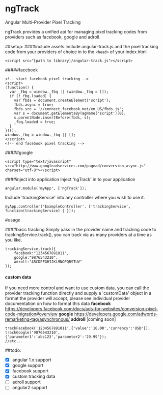 # ngTrack
Angular Multi-Provider Pixel Tracking

ngTrack provides a unified api for managing pixel tracking codes from providers such as facebook, google and adroll.

##setup:
####include assets
Include angular-track.js and the pixel tracking code from your providers of choice in to the `<head>` of your index.html

```
<script src="[path to library]/angular-track.js"></script>
```

#####facebook
```
<!-- start facebook pixel tracking -->
<script>
(function() {
  var _fbq = window._fbq || (window._fbq = []);
  if (!_fbq.loaded) {
    var fbds = document.createElement('script');
    fbds.async = true;
    fbds.src = '//connect.facebook.net/en_US/fbds.js';
    var s = document.getElementsByTagName('script')[0];
    s.parentNode.insertBefore(fbds, s);
    _fbq.loaded = true;
  }
})();
window._fbq = window._fbq || [];
</script>
<!-- end facebook pixel tracking -->
 ```

#####google
```
<script type="text/javascript" src="http://www.googleadservices.com/pagead/conversion_async.js" charset="utf-8"></script>
```

####inject into application
Inject 'ngTrack' in to your application
```
angular.module('myApp', ['ngTrack']);
```  

Include 'trackingService' into any controller where you wish to use it.
```
myApp.controller('ExampleController', ['trackingService', function(trackingService) { }]);
```


#usage

####basic tracking
Simply pass in the provider name and tracking code to trackingService.track(), you can track via as many providers at a time as you like.
```
trackingService.track({
    facebook:"1234567891011",
    google:"9876543210",
    adroll:"ABCDEFGHIJKLMNOPQRSTUV"
});
```


#### custom data
If you need more control and want to use custom data, you can call the provider tracking function directly and supply
a 'customData' object in a format the provider will accept, please see individual provider documentation on how to format this data
**facebook**
https://developers.facebook.com/docs/ads-for-websites/conversion-pixel-code-migration#overview
**google** https://developers.google.com/adwords-remarketing-tag/asynchronous/
**addroll** [coming soon]

```
trackFacebook('1234567891011',{'value':'10.00','currency':'USD'});
trackGoogle('9876543210',{'parameter1':'abc123','parameter2':'29.99'});
//etc...
```

##todo:
- [x] angular 1.x support
- [x] google support
- [x] facebook support
- [x] custom tracking data
- [ ] adroll support
- [ ] angular2 support
